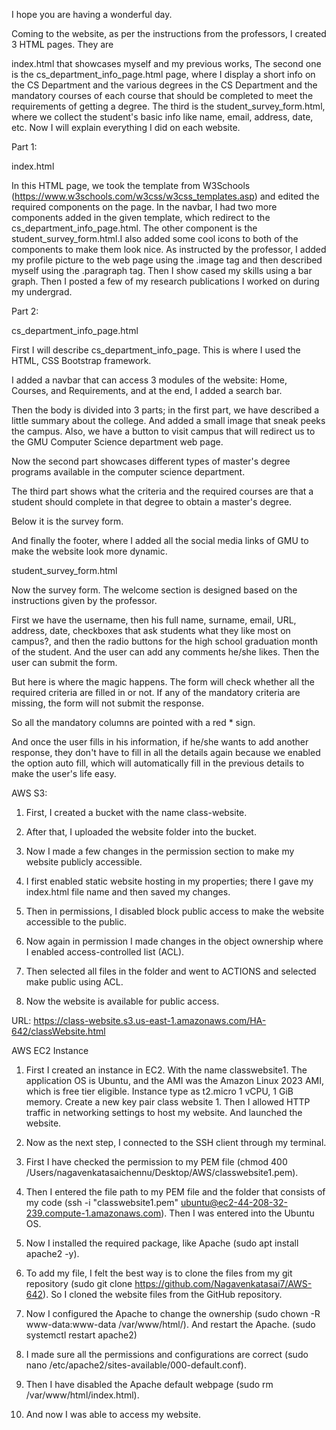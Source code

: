 I hope you are having a wonderful day. 

Coming to the website, as per the instructions from the professors, I created 3 HTML pages. They are 

index.html that showcases myself and my previous works, The second one is the cs_department_info_page.html page, where I display a short info on the CS Department and the various degrees in the CS Department and the mandatory courses of each course that should be completed to meet the requirements of getting a degree. The third is the student_survey_form.html, where we collect the student's basic info like name, email, address, date, etc. Now I will explain everything I did on each website.



Part 1:

index.html

In this HTML page, we took the template from W3Schools (https://www.w3schools.com/w3css/w3css_templates.asp) and edited the required components on the page. In the navbar, I had two more components added in the given template, which redirect to the cs_department_info_page.html. The other component is the student_survey_form.html.I also added some cool icons to both of the components to make them look nice. As instructed by the professor, I added my profile picture to the web page using the .image tag and then described myself using the .paragraph tag. Then I show cased my skills using a bar graph. Then I posted a few of my research publications I worked on during my undergrad.



Part 2:

cs_department_info_page.html



First I will describe cs_department_info_page. This is where I used the HTML, CSS Bootstrap framework.

I added a navbar that can access 3 modules of the website: Home, Courses, and Requirements, and at the end, I added a search bar.

Then the body is divided into 3 parts; in the first part, we have described a little summary about the college. And added a small image that sneak peeks the campus. Also, we have a button to visit campus that will redirect us to the GMU Computer Science department web page.

Now the second part showcases different types of master's degree programs available in the computer science department.

The third part shows what the criteria and the required courses are that a student should complete in that degree to obtain a master's degree.

Below it is the survey form.

And finally the footer, where I added all the social media links of GMU to make the website look more dynamic.



student_survey_form.html 



Now the survey form. The welcome section is designed based on the instructions given by the professor.

First we have the username, then his full name, surname, email, URL, address, date, checkboxes that ask students what they like most on campus?, and then the radio buttons for the high school graduation month of the student. And the user can add any comments he/she likes. Then the user can submit the form.

But here is where the magic happens. The form will check whether all the required criteria are filled in or not. If any of the mandatory criteria are missing, the form will not submit the response.

So all the mandatory columns are pointed with a red * sign.

And once the user fills in his information, if he/she wants to add another response, they don't have to fill in all the details again because we enabled the option auto fill, which will automatically fill in the previous details to make the user's life easy.



AWS S3:

1. First, I created a bucket with the name class-website.

2. After that, I uploaded the website folder into the bucket.

3. Now I made a few changes in the permission section to make my website publicly accessible.

4. I first enabled static website hosting in my properties; there I gave my index.html file name and then saved my changes.

5. Then in permissions, I disabled block public access to make the website accessible to the public.

6. Now again in permission I made changes in the object ownership where I enabled access-controlled list (ACL).

7. Then selected all files in the folder and went to ACTIONS and selected make public using ACL.

8. Now the website is available for public access.

URL: https://class-website.s3.us-east-1.amazonaws.com/HA-642/classWebsite.html



AWS EC2 Instance

1. First I created an instance in EC2. With the name classwebsite1. The application OS is Ubuntu, and the AMI was the Amazon Linux 2023 AMI, which is free tier eligible. Instance type as t2.micro 1 vCPU, 1 GiB memory. Create a new key pair class website 1. Then I allowed HTTP traffic in networking settings to host my website. And launched the website.

2. Now as the next step, I connected to the SSH client through my terminal.

3. First I have checked the permission to my PEM file (chmod 400 /Users/nagavenkatasaichennu/Desktop/AWS/classwebsite1.pem).

4. Then I entered the file path to my PEM file and the folder that consists of my code (ssh -i "classwebsite1.pem" ubuntu@ec2-44-208-32-239.compute-1.amazonaws.com). Then I was entered into the Ubuntu OS.

5. Now I installed the required package, like Apache (sudo apt install apache2 -y).

6. To add my file, I felt the best way is to clone the files from my git repository (sudo git clone https://github.com/Nagavenkatasai7/AWS-642). So I cloned the website files from the GitHub repository.

7. Now I configured the Apache to change the ownership (sudo chown -R www-data:www-data /var/www/html/). And restart the Apache. (sudo systemctl restart apache2)

8. I made sure all the permissions and configurations are correct (sudo nano /etc/apache2/sites-available/000-default.conf).

9. Then I have disabled the Apache default webpage (sudo rm /var/www/html/index.html). 

10. And now I was able to access my website.






